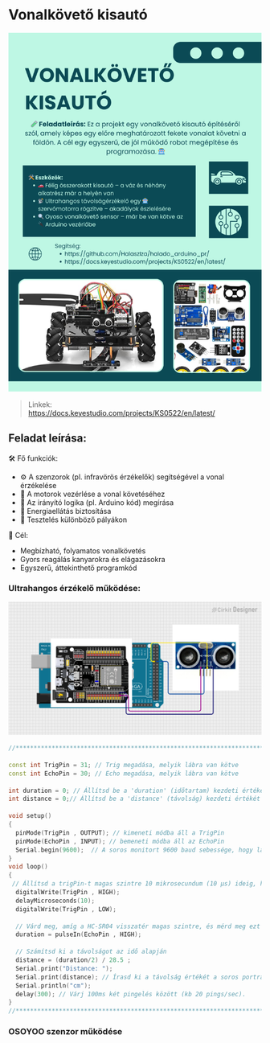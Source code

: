 # Vonalkövető kisautó

![Feladat kiírás:](kisauto.png)
> Linkek:    
> https://docs.keyestudio.com/projects/KS0522/en/latest/

## Feladat leírása:
🛠️ Fő funkciók:
- ⚙️ A szenzorok (pl. infravörös érzékelők) segítségével a vonal érzékelése
- 🔄 A motorok vezérlése a vonal követéséhez
- 🧠 Az irányító logika (pl. Arduino kód) megírása
- 🔋 Energiaellátás biztosítása
- 🧪 Tesztelés különböző pályákon

🎯 Cél:
- Megbízható, folyamatos vonalkövetés
- Gyors reagálás kanyarokra és elágazásokra
- Egyszerű, áttekinthető programkód

### Ultrahangos érzékelő működése:

![Kapcsolási rajz](kapcsolas.png)

``` cpp
//**********************************************************************************

const int TrigPin = 31; // Trig megadása, melyik lábra van kötve
const int EchoPin = 30; // Echo megadása, melyik lábra van kötve

int duration = 0; // Állítsd be a 'duration' (időtartam) kezdeti értékét 0-ra
int distance = 0;// Állítsd be a 'distance' (távolság) kezdeti értékét 0-ra

void setup() 
{
  pinMode(TrigPin , OUTPUT); // kimeneti módba áll a TrigPin
  pinMode(EchoPin , INPUT); // bemeneti módba áll az EchoPin
  Serial.begin(9600);  // A soros monitort 9600 baud sebessége, hogy lásd a pingelés eredményét
}
void loop()
{
 // Állítsd a trigPin-t magas szintre 10 mikrosecundum (10 μs) ideig, hogy aktiváld a HC-SR04 szenzort.
  digitalWrite(TrigPin , HIGH);
  delayMicroseconds(10);
  digitalWrite(TrigPin , LOW);

  // Várd meg, amíg a HC-SR04 visszatér magas szintre, és mérd meg ezt a várakozási időt.
  duration = pulseIn(EchoPin , HIGH);

  // Számítsd ki a távolságot az idő alapján
  distance = (duration/2) / 28.5 ;
  Serial.print("Distance: ");
  Serial.print(distance); // Írasd ki a távolság értékét a soros portra.
  Serial.println("cm");
  delay(300); // Várj 100ms két pingelés között (kb 20 pings/sec).
}
//**********************************************************************************
```

### OSOYOO szenzor működése
